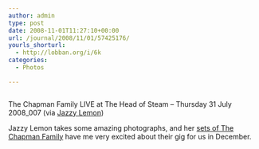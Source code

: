 ```yaml
---
author: admin
type: post
date: 2008-11-01T11:27:10+00:00
url: /journal/2008/11/01/57425176/
yourls_shorturl:
  - http://lobban.org/i/6k
categories:
  - Photos

---
```

<div class="figure">
  <img src="http://lobban.org/wp-content/uploads/2011/06/n6SoNyvfPfrps9fsgpFiKM1Ho1_400.jpg" alt="" />
</div>

The Chapman Family LIVE at The Head of Steam &#8211; Thursday 31 July 2008_007 (via [Jazzy Lemon][1])

Jazzy Lemon takes some amazing photographs, and her [sets of The Chapman Family][2] have me very excited about their gig for us in December.

 [1]: http://flickr.com/photos/jazzylemon
 [2]: http://www.flickr.com/photos/jazzylemon/collections/72157605002782250/